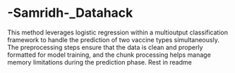 # -Samridh-_Datahack
This method leverages logistic regression within a multioutput classification framework to handle the prediction of two vaccine types simultaneously. The preprocessing steps ensure that the data is clean and properly formatted for model training, and the chunk processing helps manage memory limitations during the prediction phase. Rest in readme 
